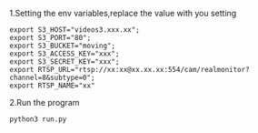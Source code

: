 1.Setting the env variables,replace the value with you setting
```
export S3_HOST="videos3.xxx.xx";
export S3_PORT="80";
export S3_BUCKET="moving";
export S3_ACCESS_KEY="xxx";
export S3_SECRET_KEY="xxx";
export RTSP_URL="rtsp://xx:xx@xx.xx.xx:554/cam/realmonitor?channel=8&subtype=0";
export RTSP_NAME="xx"
```
2.Run the program
```
python3 run.py
```